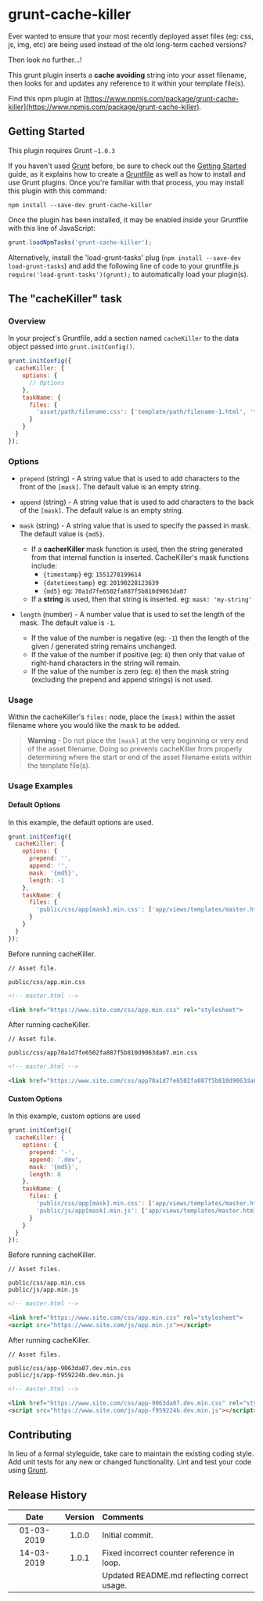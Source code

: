 # grunt-cache-killer

Ever wanted to ensure that your most recently deployed asset files (eg: css, js, img, etc) are being used instead of the old long-term cached versions?

Then look no further...!

This grunt plugin inserts a **cache avoiding** string into your asset filename, then looks for and updates any reference to it within your template file(s).

Find this npm plugin at  [https://www.npmjs.com/package/grunt-cache-killer](https://www.npmjs.com/package/grunt-cache-killer).

## Getting Started

This plugin requires Grunt `~1.0.3`

If you haven't used [Grunt](http://gruntjs.com/) before, be sure to check out the [Getting Started](http://gruntjs.com/getting-started) guide, as it explains how to create a [Gruntfile](http://gruntjs.com/sample-gruntfile) as well as how to install and use Grunt plugins. Once you're familiar with that process, you may install this plugin with this command:

```shell
npm install --save-dev grunt-cache-killer
```

Once the plugin has been installed, it may be enabled inside your Gruntfile with this line of JavaScript:

```js
grunt.loadNpmTasks('grunt-cache-killer');
```

Alternatively, install the 'load-grunt-tasks' plug (`npm install --save-dev load-grunt-tasks`) and add the following line of code to your gruntfile.js `require('load-grunt-tasks')(grunt);` to automatically load your plugin(s).

## The "cacheKiller" task

### Overview

In your project's Gruntfile, add a section named `cacheKiller` to the data object passed into `grunt.initConfig()`.

```js
grunt.initConfig({
  cacheKiller: {
    options: {
      // Options
    },
    taskName: {
      files: {
        'asset/path/filename.css': ['template/path/filename-1.html', 'template/path/filename-2.html']
      }
    }
  }
});
```

### Options

- `prepend` (string) - A string value that is used to add characters to the front of the `[mask]`. The default value is an empty string.

- `append` (string) - A string value that is used to add characters to the back of the `[mask]`. The default value is an empty string.

- `mask` (string) - A string value that is used to specify the passed in mask. The default value is `{md5}`.
  - If a **cacherKiller** mask function is used, then the string generated from that internal function is inserted. CacheKiller's mask functions include:
    - `{timestamp}` eg: `1551278199614`
    - `{datetimestamp}` eg: `20190228123639`
    - `{md5}` eg: `70a1d7fe6502fa887f5b810d9063da07`
  - If a **string** is used, then that string is inserted. eg: `mask: 'my-string'`

- `length` (number) - A number value that is used to set the length of the mask. The default value is `-1`.
  - If the value of the number is negative (eg: `-1`) then the length of the given / generated string remains unchanged.
  - If the value of the number if positive (eg: `8`) then only that value of right-hand characters in the string will remain.
  - If the value of the number is zero (eg: `0`) then the mask string (excluding the prepend and append strings) is not used.

### Usage

Within the cacheKiller's `files:`  node, place the `[mask]` within the asset filename where you would like the mask to be added.

> **Warning** - Do not place the `[mask]` at the very beginning or very end of the asset filename. Doing so prevents cacheKiller from properly determining where the start or end of the asset filename exists within the template file(s).

### Usage Examples

#### Default Options

In this example, the default options are used.

```js
grunt.initConfig({
  cacheKiller: {
    options: {
      prepend: '',
      append: '',
      mask: '{md5}',
      length: -1
    },
    taskName: {
      files: {
        'public/css/app[mask].min.css': ['app/views/templates/master.html']
      }
    }
  }
});
```

Before running cacheKiller.

```
// Asset file.

public/css/app.min.css
```

```html
<!-- master.html -->

<link href="https://www.site.com/css/app.min.css" rel="stylesheet">
```

After running cacheKiller.

```
// Asset file.

public/css/app70a1d7fe6502fa887f5b810d9063da07.min.css
```

```html
<!-- master.html -->

<link href="https://www.site.com/css/app70a1d7fe6502fa887f5b810d9063da07.min.css" rel="stylesheet">
```

#### Custom Options

In this example, custom options are used

```js
grunt.initConfig({
  cacheKiller: {
    options: {
      prepend: '-',
      append: '.dev',
      mask: '{md5}',
      length: 8
    },
    taskName: {
      files: {
        'public/css/app[mask].min.css': ['app/views/templates/master.html'],
        'public/js/app[mask].min.js': ['app/views/templates/master.html']
      }
    }
  }
});
```

Before running cacheKiller.

```
// Asset files.

public/css/app.min.css
public/js/app.min.js
```

```html
<!-- master.html -->

<link href="https://www.site.com/css/app.min.css" rel="stylesheet">
<script src="https://www.site.com/js/app.min.js"></script>
```

After running cacheKiller.

```
// Asset files.

public/css/app-9063da07.dev.min.css
public/js/app-f959224b.dev.min.js
```

```html
<!-- master.html -->

<link href="https://www.site.com/css/app-9063da07.dev.min.css" rel="stylesheet">
<script src="https://www.site.com/js/app-f959224b.dev.min.js"></script>
```

## Contributing

In lieu of a formal styleguide, take care to maintain the existing coding style. Add unit tests for any new or changed functionality. Lint and test your code using [Grunt](http://gruntjs.com/).

## Release History

|    Date    | Version |  Comments                                   |
| :--------: | :-----: | :-------------------------------------------|
| 01-03-2019 | 1.0.0   | Initial commit.                             |
| 14-03-2019 | 1.0.1   | Fixed incorrect counter reference in loop.  |
|            |         | Updated README.md reflecting correct usage. |